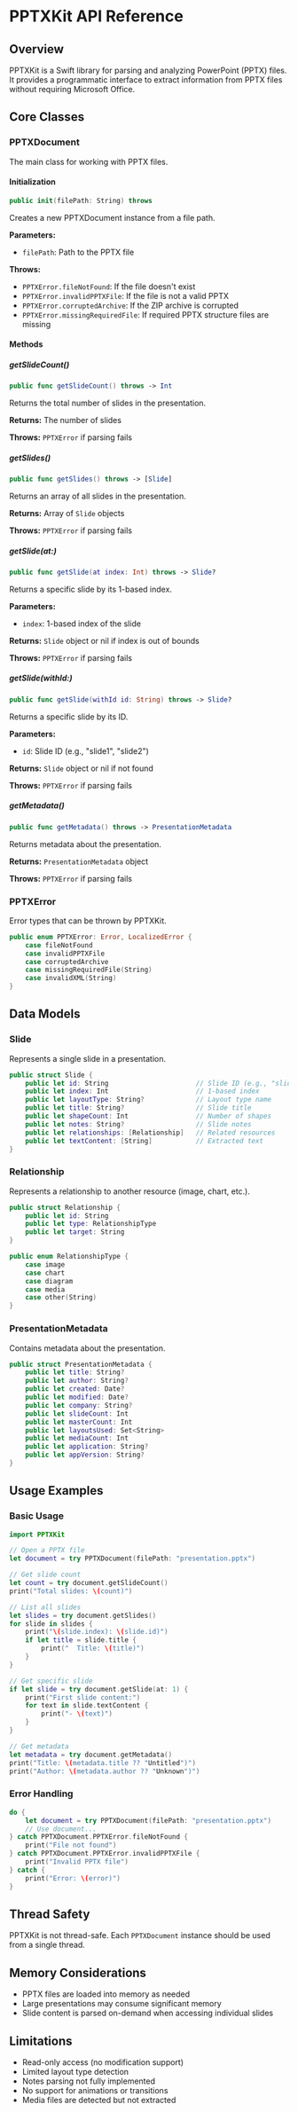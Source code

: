# PPTXKit API Reference

## Overview

PPTXKit is a Swift library for parsing and analyzing PowerPoint (PPTX) files. It provides a programmatic interface to extract information from PPTX files without requiring Microsoft Office.

## Core Classes

### PPTXDocument

The main class for working with PPTX files.

#### Initialization

```swift
public init(filePath: String) throws
```

Creates a new PPTXDocument instance from a file path.

**Parameters:**
- `filePath`: Path to the PPTX file

**Throws:**
- `PPTXError.fileNotFound`: If the file doesn't exist
- `PPTXError.invalidPPTXFile`: If the file is not a valid PPTX
- `PPTXError.corruptedArchive`: If the ZIP archive is corrupted
- `PPTXError.missingRequiredFile`: If required PPTX structure files are missing

#### Methods

##### getSlideCount()

```swift
public func getSlideCount() throws -> Int
```

Returns the total number of slides in the presentation.

**Returns:** The number of slides

**Throws:** `PPTXError` if parsing fails

##### getSlides()

```swift
public func getSlides() throws -> [Slide]
```

Returns an array of all slides in the presentation.

**Returns:** Array of `Slide` objects

**Throws:** `PPTXError` if parsing fails

##### getSlide(at:)

```swift
public func getSlide(at index: Int) throws -> Slide?
```

Returns a specific slide by its 1-based index.

**Parameters:**
- `index`: 1-based index of the slide

**Returns:** `Slide` object or nil if index is out of bounds

**Throws:** `PPTXError` if parsing fails

##### getSlide(withId:)

```swift
public func getSlide(withId id: String) throws -> Slide?
```

Returns a specific slide by its ID.

**Parameters:**
- `id`: Slide ID (e.g., "slide1", "slide2")

**Returns:** `Slide` object or nil if not found

**Throws:** `PPTXError` if parsing fails

##### getMetadata()

```swift
public func getMetadata() throws -> PresentationMetadata
```

Returns metadata about the presentation.

**Returns:** `PresentationMetadata` object

**Throws:** `PPTXError` if parsing fails

### PPTXError

Error types that can be thrown by PPTXKit.

```swift
public enum PPTXError: Error, LocalizedError {
    case fileNotFound
    case invalidPPTXFile
    case corruptedArchive
    case missingRequiredFile(String)
    case invalidXML(String)
}
```

## Data Models

### Slide

Represents a single slide in a presentation.

```swift
public struct Slide {
    public let id: String                      // Slide ID (e.g., "slide1")
    public let index: Int                      // 1-based index
    public let layoutType: String?             // Layout type name
    public let title: String?                  // Slide title
    public let shapeCount: Int                 // Number of shapes
    public let notes: String?                  // Slide notes
    public let relationships: [Relationship]   // Related resources
    public let textContent: [String]           // Extracted text
}
```

### Relationship

Represents a relationship to another resource (image, chart, etc.).

```swift
public struct Relationship {
    public let id: String
    public let type: RelationshipType
    public let target: String
}

public enum RelationshipType {
    case image
    case chart
    case diagram
    case media
    case other(String)
}
```

### PresentationMetadata

Contains metadata about the presentation.

```swift
public struct PresentationMetadata {
    public let title: String?
    public let author: String?
    public let created: Date?
    public let modified: Date?
    public let company: String?
    public let slideCount: Int
    public let masterCount: Int
    public let layoutsUsed: Set<String>
    public let mediaCount: Int
    public let application: String?
    public let appVersion: String?
}
```

## Usage Examples

### Basic Usage

```swift
import PPTXKit

// Open a PPTX file
let document = try PPTXDocument(filePath: "presentation.pptx")

// Get slide count
let count = try document.getSlideCount()
print("Total slides: \(count)")

// List all slides
let slides = try document.getSlides()
for slide in slides {
    print("\(slide.index): \(slide.id)")
    if let title = slide.title {
        print("  Title: \(title)")
    }
}

// Get specific slide
if let slide = try document.getSlide(at: 1) {
    print("First slide content:")
    for text in slide.textContent {
        print("- \(text)")
    }
}

// Get metadata
let metadata = try document.getMetadata()
print("Title: \(metadata.title ?? "Untitled")")
print("Author: \(metadata.author ?? "Unknown")")
```

### Error Handling

```swift
do {
    let document = try PPTXDocument(filePath: "presentation.pptx")
    // Use document...
} catch PPTXDocument.PPTXError.fileNotFound {
    print("File not found")
} catch PPTXDocument.PPTXError.invalidPPTXFile {
    print("Invalid PPTX file")
} catch {
    print("Error: \(error)")
}
```

## Thread Safety

PPTXKit is not thread-safe. Each `PPTXDocument` instance should be used from a single thread.

## Memory Considerations

- PPTX files are loaded into memory as needed
- Large presentations may consume significant memory
- Slide content is parsed on-demand when accessing individual slides

## Limitations

- Read-only access (no modification support)
- Limited layout type detection
- Notes parsing not fully implemented
- No support for animations or transitions
- Media files are detected but not extracted